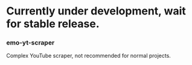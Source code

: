 # Currently under development, wait for stable release.

### emo-yt-scraper

Complex YouTube scraper, not recommended for normal projects.
